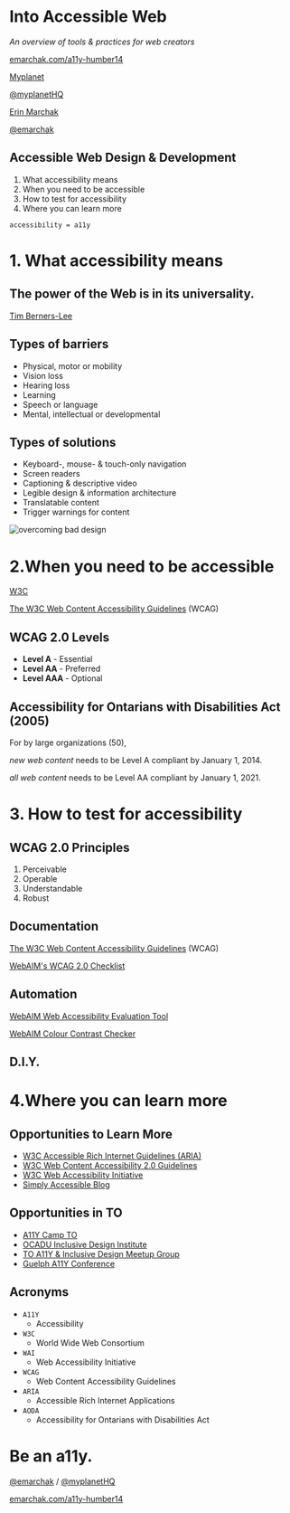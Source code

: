 
# Into Accessible Web

_An overview of tools &amp; practices for web creators_

[emarchak.com/a11y-humber14](http://emarchak.com/a11y-humber14)

[Myplanet](http://myplanet.io)

[@myplanetHQ](http://twitter.com/myplanetHQ)

[Erin Marchak](http://myplanet.io)

[@emarchak](http://twitter.com/emarchak)




## Accessible Web Design &amp; Development

1.  What accessibility means
2.  When you need to be accessible
3.  How to test for accessibility
4.  Where you can learn more




`accessibility = a11y`

# 1. What accessibility  means


## The power of the Web is in its universality.

[Tim Berners-Lee](http://www.w3.org/standards/webdesign/accessibility)





## Types of barriers

*   Physical, motor or mobility
*   Vision loss
*   Hearing loss
*   Learning
*   Speech or language
*   Mental, intellectual or developmental




## Types of solutions

*   Keyboard-, mouse- &amp; touch-only navigation
*   Screen readers
*   Captioning &amp; descriptive video
*   Legible design &amp; information architecture
*   Translatable content
*   Trigger warnings for content



![overcoming bad design](http://2.bp.blogspot.com/-itkFXKclo9o/UWfGAkP_1mI/AAAAAAAANa4/I7uPlyd1O9Y/s640/6.jpg)


# 2.When you need to be accessible




[W3C](http://www.w3.org/)


[The W3C Web Content Accessibility Guidelines](http://www.w3.org/TR/WCAG20/) (WCAG)


## WCAG 2.0 Levels

*   **Level A** - Essential
*   **Level AA** - Preferred
*   **Level AAA** - Optional




## Accessibility for Ontarians  with Disabilities Act (2005)

For by large organizations (50),  

_new web content_ needs to be Level A  compliant by January 1, 2014.

_all web content_ needs to be Level AA  compliant by January 1, 2021.

# 3. How to test for  accessibility





## WCAG 2.0 Principles

1.  Perceivable
2.  Operable
3.  Understandable
4.  Robust



## Documentation

[The W3C Web Content Accessibility Guidelines](http://www.w3.org/TR/WCAG20/) (WCAG)

[WebAIM's WCAG 2.0 Checklist](http://webaim.org/standards/wcag/checklist)



## Automation

[WebAIM Web Accessibility Evaluation Tool](http://wave.webaim.org/)

[WebAIM Colour Contrast Checker](http://webaim.org/resources/contrastchecker/)


## D.I.Y.


# 4.Where you can  learn more


## Opportunities to Learn More

* [W3C Accessible Rich Internet Guidelines (ARIA)](http://www.w3.org/TR/wai-aria/)
* [W3C Web Content Accessibility 2.0 Guidelines](http://www.w3.org/TR/WCAG20/)
* [W3C Web Accessibility Initiative](http://www.w3.org/WAI/)
* [Simply Accessible Blog](http://simplyaccessible.com/)


## Opportunities in TO

* [A11Y Camp TO](http://www.accessibilitycampto.org/)
* [OCADU Inclusive Design Institute](http://inclusivedesign.ca/)
* [TO A11Y &amp; Inclusive Design Meetup Group](http://www.meetup.com/a11yTo/)
* [Guelph A11Y Conference](http://accessconf.ca/)


## Acronyms

* `A11Y`
  * Accessibility
* `W3C`
  * World Wide Web Consortium
* `WAI`
  * Web Accessibility Initiative
* `WCAG`
  * Web Content Accessibility Guidelines
* `ARIA`
  * Accessible Rich Internet Applications
* `AODA`
  * Accessibility for Ontarians with Disabilities Act




# Be an a11y.

[@emarchak](http://twitter.com/emarchak) / [@myplanetHQ](http://twitter.com/myplanetHQ)

[emarchak.com/a11y-humber14](http://emarchak.com/a11y-humber14)
